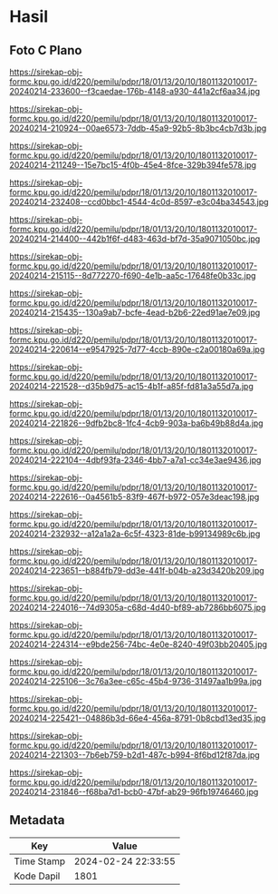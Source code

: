 # Hasil

## Foto C Plano

https://sirekap-obj-formc.kpu.go.id/d220/pemilu/pdpr/18/01/13/20/10/1801132010017-20240214-233600--f3caedae-176b-4148-a930-441a2cf6aa34.jpg

https://sirekap-obj-formc.kpu.go.id/d220/pemilu/pdpr/18/01/13/20/10/1801132010017-20240214-210924--00ae6573-7ddb-45a9-92b5-8b3bc4cb7d3b.jpg

https://sirekap-obj-formc.kpu.go.id/d220/pemilu/pdpr/18/01/13/20/10/1801132010017-20240214-211249--15e7bc15-4f0b-45e4-8fce-329b394fe578.jpg

https://sirekap-obj-formc.kpu.go.id/d220/pemilu/pdpr/18/01/13/20/10/1801132010017-20240214-232408--ccd0bbc1-4544-4c0d-8597-e3c04ba34543.jpg

https://sirekap-obj-formc.kpu.go.id/d220/pemilu/pdpr/18/01/13/20/10/1801132010017-20240214-214400--442b1f6f-d483-463d-bf7d-35a9071050bc.jpg

https://sirekap-obj-formc.kpu.go.id/d220/pemilu/pdpr/18/01/13/20/10/1801132010017-20240214-215115--8d772270-f690-4e1b-aa5c-17648fe0b33c.jpg

https://sirekap-obj-formc.kpu.go.id/d220/pemilu/pdpr/18/01/13/20/10/1801132010017-20240214-215435--130a9ab7-bcfe-4ead-b2b6-22ed91ae7e09.jpg

https://sirekap-obj-formc.kpu.go.id/d220/pemilu/pdpr/18/01/13/20/10/1801132010017-20240214-220614--e9547925-7d77-4ccb-890e-c2a00180a69a.jpg

https://sirekap-obj-formc.kpu.go.id/d220/pemilu/pdpr/18/01/13/20/10/1801132010017-20240214-221528--d35b9d75-ac15-4b1f-a85f-fd81a3a55d7a.jpg

https://sirekap-obj-formc.kpu.go.id/d220/pemilu/pdpr/18/01/13/20/10/1801132010017-20240214-221826--9dfb2bc8-1fc4-4cb9-903a-ba6b49b88d4a.jpg

https://sirekap-obj-formc.kpu.go.id/d220/pemilu/pdpr/18/01/13/20/10/1801132010017-20240214-222104--4dbf93fa-2346-4bb7-a7a1-cc34e3ae9436.jpg

https://sirekap-obj-formc.kpu.go.id/d220/pemilu/pdpr/18/01/13/20/10/1801132010017-20240214-222616--0a4561b5-83f9-467f-b972-057e3deac198.jpg

https://sirekap-obj-formc.kpu.go.id/d220/pemilu/pdpr/18/01/13/20/10/1801132010017-20240214-232932--a12a1a2a-6c5f-4323-81de-b99134989c6b.jpg

https://sirekap-obj-formc.kpu.go.id/d220/pemilu/pdpr/18/01/13/20/10/1801132010017-20240214-223651--b884fb79-dd3e-441f-b04b-a23d3420b209.jpg

https://sirekap-obj-formc.kpu.go.id/d220/pemilu/pdpr/18/01/13/20/10/1801132010017-20240214-224016--74d9305a-c68d-4d40-bf89-ab7286bb6075.jpg

https://sirekap-obj-formc.kpu.go.id/d220/pemilu/pdpr/18/01/13/20/10/1801132010017-20240214-224314--e9bde256-74bc-4e0e-8240-49f03bb20405.jpg

https://sirekap-obj-formc.kpu.go.id/d220/pemilu/pdpr/18/01/13/20/10/1801132010017-20240214-225106--3c76a3ee-c65c-45b4-9736-31497aa1b99a.jpg

https://sirekap-obj-formc.kpu.go.id/d220/pemilu/pdpr/18/01/13/20/10/1801132010017-20240214-225421--04886b3d-66e4-456a-8791-0b8cbd13ed35.jpg

https://sirekap-obj-formc.kpu.go.id/d220/pemilu/pdpr/18/01/13/20/10/1801132010017-20240214-221303--7b6eb759-b2d1-487c-b994-8f6bd12f87da.jpg

https://sirekap-obj-formc.kpu.go.id/d220/pemilu/pdpr/18/01/13/20/10/1801132010017-20240214-231846--f68ba7d1-bcb0-47bf-ab29-96fb19746460.jpg


## Metadata

| Key        | Value               |
| ---------- | ------------------- |
| Time Stamp | 2024-02-24 22:33:55 |
| Kode Dapil | 1801                |



